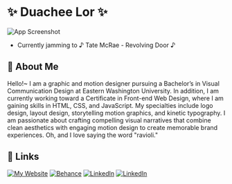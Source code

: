 # ✨ Duachee Lor ✨

![App Screenshot](https://media.giphy.com/media/XWeJDaxYa1YrK/giphy.gif?cid=ecf05e47a2cns727x6h0wndldv62n7kz83rzleafql3f7osi&ep=v1_gifs_related&rid=giphy.gif&ct=g)
* Currently jamming to ♪ Tate McRae - Revolving Door ♪ 

##  💌 About Me
Hello!~ I am a graphic and motion designer pursuing a Bachelor’s in Visual Communication Design at Eastern Washington University. In addition, I am currently working toward a Certificate in Front-end Web Design, where I am gaining skills in HTML, CSS, and JavaScript. My specialties include logo design, layout design, storytelling motion graphics, and kinetic typography. I am passionate about crafting compelling visual narratives that combine clean aesthetics with engaging motion design to create memorable brand experiences.
Oh, and I love saying the word "ravioli."

## 📎 Links
[![My Website](https://img.shields.io/badge/MY%20WEBSITE-F33A6A
)](https://duacheel.netlify.app/) [![Behance](https://img.shields.io/badge/BEHANCE-E0B0FF
)](https://www.behance.net/duacheelor2) [![LinkedIn](https://img.shields.io/badge/LINKEDIN-%230CAFFF
)](https://www.linkedin.com/in/duachee-lor) [![LinkedIn](https://img.shields.io/badge/MY%20PORTFOLIO%20PDF-f6b092)](https://github.com/user-attachments/files/19574425/Portfolio_2024_Lor.D-compressed_2.pdf)
